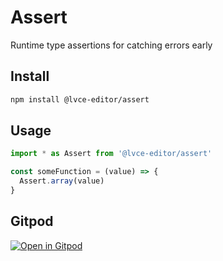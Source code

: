 # Assert

Runtime type assertions for catching errors early

## Install

```sh
npm install @lvce-editor/assert
```

## Usage

```js
import * as Assert from '@lvce-editor/assert'

const someFunction = (value) => {
  Assert.array(value)
}
```

## Gitpod

[![Open in Gitpod](https://gitpod.io/button/open-in-gitpod.svg)](https://gitpod.io/#https://github.com/lvce-editor/assert)
